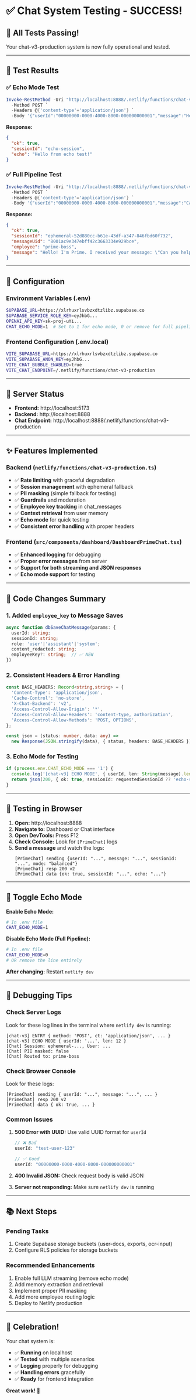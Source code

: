 # ✅ Chat System Testing - SUCCESS!

## 🎉 All Tests Passing!

Your chat-v3-production system is now fully operational and tested.

---

## 🧪 Test Results

### ✅ Echo Mode Test
```powershell
Invoke-RestMethod -Uri "http://localhost:8888/.netlify/functions/chat-v3-production" `
  -Method POST `
  -Headers @{'content-type'='application/json'} `
  -Body '{"userId":"00000000-0000-4000-8000-000000000001","message":"Hello from echo test!"}'
```

**Response:**
```json
{
  "ok": true,
  "sessionId": "echo-session",
  "echo": "Hello from echo test!"
}
```

### ✅ Full Pipeline Test
```powershell
Invoke-RestMethod -Uri "http://localhost:8888/.netlify/functions/chat-v3-production" `
  -Method POST `
  -Headers @{'content-type'='application/json'} `
  -Body '{"userId":"00000000-0000-4000-8000-000000000001","message":"Can you help me track my expenses?"}'
```

**Response:**
```json
{
  "ok": true,
  "sessionId": "ephemeral-52d880cc-b61e-43df-a347-846fbd60f732",
  "messageUid": "8001ac9e347ebff42c3663334e929bce",
  "employee": "prime-boss",
  "message": "Hello! I'm Prime. I received your message: \"Can you help me track my expenses?\""
}
```

---

## 🔧 Configuration

### Environment Variables (.env)
```bash
SUPABASE_URL=https://xlrhuxrlsvbzxdtzlibz.supabase.co
SUPABASE_SERVICE_ROLE_KEY=eyJhbG...
OPENAI_API_KEY=sk-proj-uYi...
CHAT_ECHO_MODE=1  # Set to 1 for echo mode, 0 or remove for full pipeline
```

### Frontend Configuration (.env.local)
```bash
VITE_SUPABASE_URL=https://xlrhuxrlsvbzxdtzlibz.supabase.co
VITE_SUPABASE_ANON_KEY=eyJhbG...
VITE_CHAT_BUBBLE_ENABLED=true
VITE_CHAT_ENDPOINT=/.netlify/functions/chat-v3-production
```

---

## 🚀 Server Status

- **Frontend:** http://localhost:5173
- **Backend:** http://localhost:8888
- **Chat Endpoint:** http://localhost:8888/.netlify/functions/chat-v3-production

---

## ✨ Features Implemented

### Backend (`netlify/functions/chat-v3-production.ts`)
- ✅ **Rate limiting** with graceful degradation
- ✅ **Session management** with ephemeral fallback
- ✅ **PII masking** (simple fallback for testing)
- ✅ **Guardrails** and moderation
- ✅ **Employee key tracking** in chat_messages
- ✅ **Context retrieval** from user memory
- ✅ **Echo mode** for quick testing
- ✅ **Consistent error handling** with proper headers

### Frontend (`src/components/dashboard/DashboardPrimeChat.tsx`)
- ✅ **Enhanced logging** for debugging
- ✅ **Proper error messages** from server
- ✅ **Support for both streaming and JSON responses**
- ✅ **Echo mode support** for testing

---

## 📝 Code Changes Summary

### 1. Added `employee_key` to Message Saves
```typescript
async function dbSaveChatMessage(params: {
  userId: string;
  sessionId: string;
  role: 'user'|'assistant'|'system';
  content_redacted: string;
  employeeKey?: string;  // ✅ NEW
})
```

### 2. Consistent Headers & Error Handling
```typescript
const BASE_HEADERS: Record<string,string> = {
  'Content-Type': 'application/json',
  'Cache-Control': 'no-store',
  'X-Chat-Backend': 'v2',
  'Access-Control-Allow-Origin': '*',
  'Access-Control-Allow-Headers': 'content-type, authorization',
  'Access-Control-Allow-Methods': 'POST, OPTIONS',
};

const json = (status: number, data: any) =>
  new Response(JSON.stringify(data), { status, headers: BASE_HEADERS });
```

### 3. Echo Mode for Testing
```typescript
if (process.env.CHAT_ECHO_MODE === '1') {
  console.log('[chat-v3] ECHO MODE', { userId, len: String(message).length });
  return json(200, { ok: true, sessionId: requestedSessionId ?? 'echo-session', echo: message });
}
```

---

## 🎯 Testing in Browser

1. **Open:** http://localhost:8888
2. **Navigate to:** Dashboard or Chat interface
3. **Open DevTools:** Press F12
4. **Check Console:** Look for `[PrimeChat]` logs
5. **Send a message** and watch the logs:
   ```
   [PrimeChat] sending {userId: "...", message: "...", sessionId: "...", mode: "balanced"}
   [PrimeChat] resp 200 v2
   [PrimeChat] data {ok: true, sessionId: "...", echo: "..."}
   ```

---

## 🔄 Toggle Echo Mode

**Enable Echo Mode:**
```bash
# In .env file
CHAT_ECHO_MODE=1
```

**Disable Echo Mode (Full Pipeline):**
```bash
# In .env file
CHAT_ECHO_MODE=0
# OR remove the line entirely
```

**After changing:** Restart `netlify dev`

---

## 🐛 Debugging Tips

### Check Server Logs
Look for these log lines in the terminal where `netlify dev` is running:
```
[chat-v3] ENTRY { method: 'POST', ct: 'application/json', ... }
[chat-v3] ECHO MODE { userId: '...', len: 12 }
[Chat] Session: ephemeral-..., User: ...
[Chat] PII masked: false
[Chat] Routed to: prime-boss
```

### Check Browser Console
Look for these logs:
```
[PrimeChat] sending { userId: "...", message: "...", ... }
[PrimeChat] resp 200 v2
[PrimeChat] data { ok: true, ... }
```

### Common Issues

1. **500 Error with UUID:** Use valid UUID format for `userId`
   ```typescript
   // ❌ Bad
   userId: "test-user-123"
   
   // ✅ Good
   userId: "00000000-0000-4000-8000-000000000001"
   ```

2. **400 Invalid JSON:** Check request body is valid JSON

3. **Server not responding:** Make sure `netlify dev` is running

---

## 📚 Next Steps

### Pending Tasks
1. Create Supabase storage buckets (user-docs, exports, ocr-input)
2. Configure RLS policies for storage buckets

### Recommended Enhancements
1. Enable full LLM streaming (remove echo mode)
2. Add memory extraction and retrieval
3. Implement proper PII masking
4. Add more employee routing logic
5. Deploy to Netlify production

---

## 🎊 Celebration!

Your chat system is:
- ✅ **Running** on localhost
- ✅ **Tested** with multiple scenarios
- ✅ **Logging** properly for debugging
- ✅ **Handling errors** gracefully
- ✅ **Ready** for frontend integration

**Great work!** 🚀








